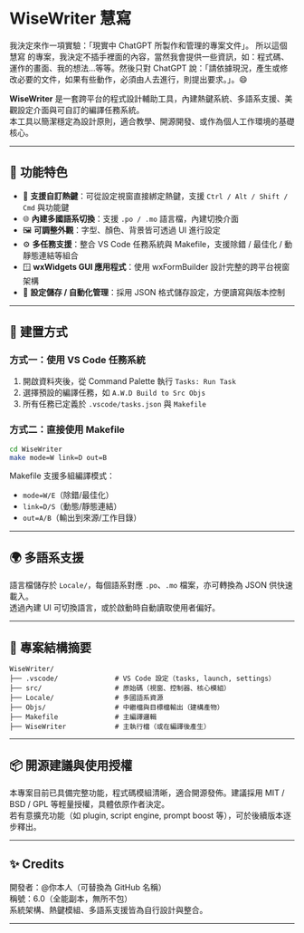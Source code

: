 # WiseWriter 慧寫

我決定來作一項實驗：「現實中 ChatGPT 所製作和管理的專案文件」。
所以這個 慧寫 的專案，我決定不插手裡面的內容，當然我會提供一些資訊，如：程式碼、運作的畫面、我的想法...等等。然後只對 ChatGPT 說：「請依據現況，產生或修改必要的文件，如果有些動作，必須由人去進行，則提出要求。」。😄 



**WiseWriter** 是一套跨平台的程式設計輔助工具，內建熱鍵系統、多語系支援、美觀設定介面與可自訂的編譯任務系統。  
本工具以簡潔穩定為設計原則，適合教學、開源開發、或作為個人工作環境的基礎核心。

---

## 🚀 功能特色

- 🔧 **支援自訂熱鍵**：可從設定視窗直接綁定熱鍵，支援 `Ctrl / Alt / Shift / Cmd` 與功能鍵
- 🌐 **內建多國語系切換**：支援 `.po / .mo` 語言檔，內建切換介面
- 🖼️ **可調整外觀**：字型、顏色、背景皆可透過 UI 進行設定
- ⚙️ **多任務支援**：整合 VS Code 任務系統與 Makefile，支援除錯 / 最佳化 / 動靜態連結等組合
- 🪟 **wxWidgets GUI 應用程式**：使用 wxFormBuilder 設計完整的跨平台視窗架構
- 💬 **設定儲存 / 自動化管理**：採用 JSON 格式儲存設定，方便讀寫與版本控制

---

## 🧱 建置方式

### 方式一：使用 VS Code 任務系統

1. 開啟資料夾後，從 Command Palette 執行 `Tasks: Run Task`
2. 選擇預設的編譯任務，如 `A.W.D Build to Src Objs`
3. 所有任務已定義於 `.vscode/tasks.json` 與 `Makefile`

### 方式二：直接使用 Makefile

```bash
cd WiseWriter
make mode=W link=D out=B
```

Makefile 支援多組編譯模式：
- `mode=W/E`（除錯/最佳化）
- `link=D/S`（動態/靜態連結）
- `out=A/B`（輸出到來源/工作目錄）

---

## 🌍 多語系支援

語言檔儲存於 `Locale/`，每個語系對應 `.po`、`.mo` 檔案，亦可轉換為 JSON 供快速載入。  
透過內建 UI 可切換語言，或於啟動時自動讀取使用者偏好。

---

## 📁 專案結構摘要

```plaintext
WiseWriter/
├── .vscode/              # VS Code 設定（tasks, launch, settings）
├── src/                  # 原始碼（視窗、控制器、核心模組）
├── Locale/               # 多國語系資源
├── Objs/                 # 中繼檔與目標檔輸出（建構產物）
├── Makefile              # 主編譯邏輯
├── WiseWriter            # 主執行檔（或在編譯後產生）
```

---

## 📦 開源建議與使用授權

本專案目前已具備完整功能，程式碼模組清晰，適合開源發佈。建議採用 MIT / BSD / GPL 等輕量授權，具體依原作者決定。  
若有意擴充功能（如 plugin, script engine, prompt boost 等），可於後續版本逐步釋出。

---

## ✨ Credits

開發者：@你本人（可替換為 GitHub 名稱）  
稱號：6.0（全能副本，無所不包）  
系統架構、熱鍵模組、多語系支援皆為自行設計與整合。

---

